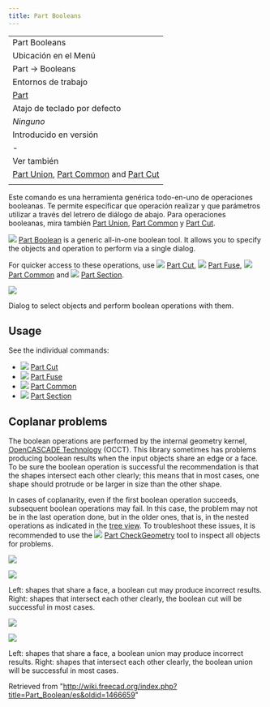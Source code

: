 ```yaml
---
title: Part Booleans
---
```


|                                                                                                                                          |
| ---------------------------------------------------------------------------------------------------------------------------------------- |
| Part Booleans                                                                                                                            |
| Ubicación en el Menú                                                                                                                     |
| Part → Booleans                                                                                                                          |
| Entornos de trabajo                                                                                                                      |
| [Part](/Part_Workbench/es "Part Workbench/es")                                                                                           |
| Atajo de teclado por defecto                                                                                                             |
| _Ninguno_                                                                                                                                |
| Introducido en versión                                                                                                                   |
| -                                                                                                                                        |
| Ver también                                                                                                                              |
| [Part Union](/Part_Union/es "Part Union/es"), [Part Common](/Part_Common/es "Part Common/es") and [Part Cut](/Part_Cut/es "Part Cut/es") |
|                                                                                                                                          |

Este comando es una herramienta genérica todo-en-uno de operaciones booleanas. Te permite especificar que operación realizar y que parámetros utilizar a través del letrero de diálogo de abajo. Para operaciones booleanas, mira también [Part Union](/Part_Union "Part Union"), [Part Common](/Part_Common "Part Common") y [Part Cut](/Part_Cut "Part Cut").

![](/images/Part_Boolean.svg) [Part Boolean](/Part_Boolean "Part Boolean") is a generic all-in-one boolean tool. It allows you to specify the objects and operation to perform via a single dialog.

For quicker access to these operations, use ![](/images/Part_Cut.svg) [Part Cut](/Part_Cut "Part Cut"), ![](/images/Part_Fuse.svg) [Part Fuse](/Part_Fuse "Part Fuse"), ![](/images/Part_Common.svg) [Part Common](/Part_Common "Part Common") and ![](/images/Part_Section.svg) [Part Section](/Part_Section "Part Section").

![](/images/PartBooleansDialog-es.png)

Dialog to select objects and perform boolean operations with them.

## Usage

See the individual commands:

- ![](/images/Part_Cut.svg) [Part Cut](/Part_Cut "Part Cut")
- ![](/images/Part_Fuse.svg) [Part Fuse](/Part_Fuse "Part Fuse")
- ![](/images/Part_Common.svg) [Part Common](/Part_Common "Part Common")
- ![](/images/Part_Section.svg) [Part Section](/Part_Section "Part Section")

## Coplanar problems

The boolean operations are performed by the internal geometry kernel, [OpenCASCADE Technology](/OpenCASCADE "OpenCASCADE") (OCCT). This library sometimes has problems producing boolean results when the input objects share an edge or a face. To be sure the boolean operation is successful the recommendation is that the shapes intersect each other clearly; this means that in most cases, one shape should protrude or be larger in size than the other shape.

In cases of coplanarity, even if the first boolean operation succeeds, subsequent boolean operations may fail. In this case, the problem may not be in the last operation done, but in the older ones, that is, in the nested operations as indicated in the [tree view](/Tree_view "Tree view"). To troubleshoot these issues, it is recommended to use the ![](/images/Part_CheckGeometry.svg) [Part CheckGeometry](/Part_CheckGeometry "Part CheckGeometry") tool to inspect all objects for problems.

![](/images/Part_Boolean_cut_coplanar_1.png)

![](/images/Part_Boolean_cut_coplanar_2.png)

Left: shapes that share a face, a boolean cut may produce incorrect results. Right: shapes that intersect each other clearly, the boolean cut will be successful in most cases.

![](/images/Part_Boolean_fusion_coplanar_1.png)

![](/images/Part_Boolean_fusion_coplanar_2.png)

Left: shapes that share a face, a boolean union may produce incorrect results. Right: shapes that intersect each other clearly, the boolean union will be successful in most cases.

Retrieved from "<http://wiki.freecad.org/index.php?title=Part_Boolean/es&oldid=1466659>"
